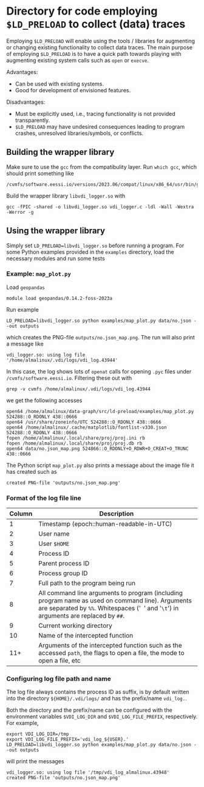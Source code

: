 # Directory for code employing `$LD_PRELOAD` to collect (data) traces
Employing `$LD_PRELOAD` will enable using the tools / libraries for augmenting or changing existing functionality to collect data traces. The main purpose of employing `$LD_PRELOAD` is to have a quick path towards playing with augmenting existing system calls such as `open` or `execve`.

Advantages:
- Can be used with existing systems.
- Good for development of envisioned features.

Disadvantages:
- Must be explicitly used, i.e., tracing functionality is not provided transparently.
- `$LD_PRELOAD` may have undesired consequences leading to program crashes, unresolved libraries/symbols, or conflicts.

## Building the wrapper library
Make sure to use the `gcc` from the compatibulity layer. Run `which gcc`, which should print something like
```
/cvmfs/software.eessi.io/versions/2023.06/compat/linux/x86_64/usr/bin/gcc
```
Build the wrapper library `libvdi_logger.so` with
```
gcc -fPIC -shared -o libvdi_logger.so vdi_logger.c -ldl -Wall -Wextra -Werror -g
```
## Using the wrapper library
Simply set `LD_PRELOAD=libvdi_logger.so` before running a program. For some Python examples provided in the `examples` directory, load the necessary modules and run some tests

### Example: `map_plot.py`

Load `geopandas`
```
module load geopandas/0.14.2-foss-2023a
```
Run example
```
LD_PRELOAD=libvdi_logger.so python examples/map_plot.py data/no.json --out outputs
```
which creates the PNG-file `outputs/no.json_map.png`. The run will also print a message like
```
vdi_logger.so: using log file '/home/almalinux/.vdi/logs/vdi_log.43944'
```
In this case, the log shows lots of `openat` calls for opening `.pyc` files under `/cvmfs/software.eessi.io`. Filtering these out with
```
grep -v cvmfs /home/almalinux/.vdi/logs/vdi_log.43944
```
we get the following accesses
```
open64 /home/almalinux/data-graph/src/ld-preload/examples/map_plot.py 524288::O_RDONLY 438::0666
open64 /usr/share/zoneinfo/UTC 524288::O_RDONLY 438::0666
open64 /home/almalinux/.cache/matplotlib/fontlist-v330.json 524288::O_RDONLY 438::0666
fopen /home/almalinux/.local/share/proj/proj.ini rb
fopen /home/almalinux/.local/share/proj/proj.db rb
open64 data/no.json_map.png 524866::O_RDONLY+O_RDWR+O_CREAT+O_TRUNC 438::0666
```
The Python script `map_plot.py` also prints a message about the image file it has created such as
```
created PNG-file 'outputs/no.json_map.png'
```
### Format of the log file line

| Column | Description |
|--------|-------------|
| 1 | Timestamp (epoch::human-readable-in-UTC) |
| 2 | User name |
| 3 | User `$HOME` |
| 4 | Process ID |
| 5 | Parent process ID |
| 6 | Process group ID |
| 7 | Full path to the program being run |
| 8 | All command line arguments to program (including program name as used on command line). Arguments are separated by `%%`. Whitespaces ('` `' and '`\t`') in arguments are replaced by `##`. |
| 9 | Current working directory |
| 10 | Name of the intercepted function |
| 11+ | Arguments of the intercepted function such as the accessed `path`, the flags to open a file, the mode to open a file, etc |

### Configuring log file path and name
The log file always contains the process ID as suffix, is by default written into the directory `${HOME}/.vdi/logs/` and has the prefix/name `vdi_log.`.

Both the directory and the prefix/name can be configured with the environment variables `$VDI_LOG_DIR` and `$VDI_LOG_FILE_PREFIX`, respectively. For example,
```
export VDI_LOG_DIR=/tmp
export VDI_LOG_FILE_PREFIX='vdi_log_${USER}.'
LD_PRELOAD=libvdi_logger.so python examples/map_plot.py data/no.json --out outputs
```
will print the messages
```
vdi_logger.so: using log file '/tmp/vdi_log_almalinux.43948'
created PNG-file 'outputs/no.json_map.png'
```
